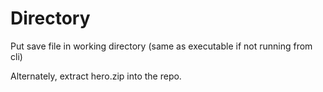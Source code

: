 # Directory
Put save file in working directory (same as executable if not running from cli)

Alternately, extract hero.zip into the repo.
